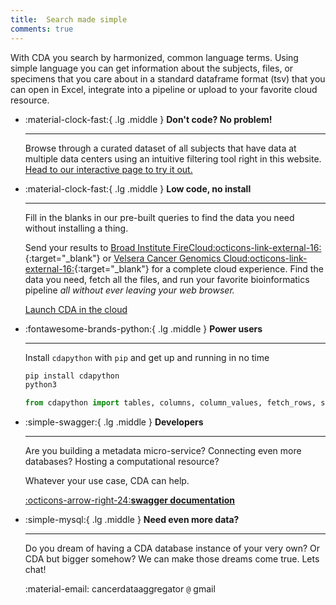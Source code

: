 ```yaml
---
title:  Search made simple
comments: true
---
```


<div class="center" markdown> <p>With CDA you search by harmonized, common language terms. Using simple language you can get information about the subjects, files, or specimens that you care about in a standard dataframe format (tsv) that you can open in Excel, integrate into a pipeline or upload to your favorite cloud resource.</p></div>


<div class="grid cards" markdown>

-   :material-clock-fast:{ .lg .middle } __Don't code? No problem!__

    ---

    Browse through a curated dataset of all subjects that have data at multiple data centers using an intuitive filtering tool right in this website. 
<a href="../interactive/" title="interactive search" class="md-button md-button">Head to our interactive page to try it out.
</a></p>

-   :material-clock-fast:{ .lg .middle } __Low code, no install__

    ---

    Fill in the blanks in our pre-built queries to find the data you need without installing a thing. <p>Send your results to [Broad Institute FireCloud:octicons-link-external-16:](https://datacommons.cancer.gov/analytical-resource/broad-institute-firecloud){:target="_blank"} or [Velsera Cancer Genomics Cloud:octicons-link-external-16:](https://www.cancergenomicscloud.org/){:target="_blank"} for a complete cloud experience. Find the data you need, fetch all the files, and run your favorite bioinformatics pipeline *all without ever leaving your web browser.*<p>
<a href="https://colab.research.google.com/github/CancerDataAggregator/Community-Notebooks/blob/main/Welcome.ipynb" title="Try it now" class="md-button md-button">Launch CDA in the cloud
</a></p>

-   :fontawesome-brands-python:{ .lg .middle } __Power users__

    ---

    Install `cdapython` with `pip` and get up
    and running in no time

    ```bash
    pip install cdapython
    python3
    ```

    ```python
    from cdapython import tables, columns, column_values, fetch_rows, summary_counts
    ```

-   :simple-swagger:{ .lg .middle } __Developers__

    ---

    Are you building a metadata micro-service? Connecting even more databases? Hosting a computational resource? <p>Whatever your use case, CDA can help.

    [:octicons-arrow-right-24:**swagger documentation**](../documentation/developers/index.md)

-   :simple-mysql:{ .lg .middle } __Need even more data?__

    ---

    Do you dream of having a CDA database instance of your very own? Or CDA but bigger somehow?
    We can make those dreams come true. Lets chat!

    :material-email: cancerdataaggregator `@` gmail

</div>

